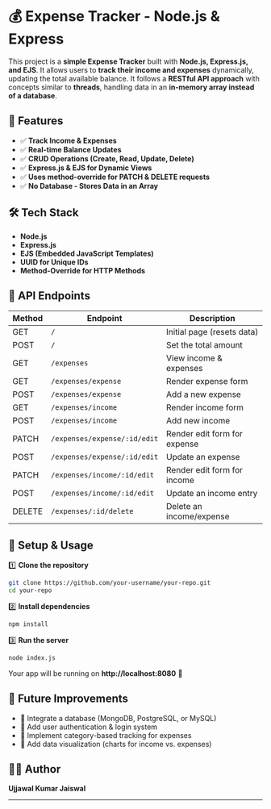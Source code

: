 

# 💰 Expense Tracker - Node.js & Express  

This project is a **simple Expense Tracker** built with **Node.js, Express.js, and EJS**. It allows users to **track their income and expenses** dynamically, updating the total available balance. It follows a **RESTful API approach** with concepts similar to **threads**, handling data in an **in-memory array instead of a database**.  

## 🚀 Features  
- ✅ **Track Income & Expenses**  
- ✅ **Real-time Balance Updates**  
- ✅ **CRUD Operations (Create, Read, Update, Delete)**  
- ✅ **Express.js & EJS for Dynamic Views**  
- ✅ **Uses method-override for PATCH & DELETE requests**  
- ✅ **No Database - Stores Data in an Array**  

## 🛠️ Tech Stack  
- **Node.js**  
- **Express.js**  
- **EJS (Embedded JavaScript Templates)**  
- **UUID for Unique IDs**  
- **Method-Override for HTTP Methods**  

## 📌 API Endpoints  

| Method  | Endpoint                         | Description                  |
|---------|---------------------------------|------------------------------|
| GET     | `/`                             | Initial page (resets data)  |
| POST    | `/`                             | Set the total amount        |
| GET     | `/expenses`                     | View income & expenses      |
| GET     | `/expenses/expense`             | Render expense form         |
| POST    | `/expenses/expense`             | Add a new expense           |
| GET     | `/expenses/income`              | Render income form          |
| POST    | `/expenses/income`              | Add new income              |
| PATCH   | `/expenses/expense/:id/edit`    | Render edit form for expense |
| POST    | `/expenses/expense/:id/edit`    | Update an expense           |
| PATCH   | `/expenses/income/:id/edit`     | Render edit form for income |
| POST    | `/expenses/income/:id/edit`     | Update an income entry      |
| DELETE  | `/expenses/:id/delete`          | Delete an income/expense    |

## 🔧 Setup & Usage  

1️⃣ **Clone the repository**  
```bash
git clone https://github.com/your-username/your-repo.git
cd your-repo
```

2️⃣ **Install dependencies**  
```bash
npm install
```

3️⃣ **Run the server**  
```bash
node index.js
```
Your app will be running on **http://localhost:8080** 🚀  

## 📌 Future Improvements  
- 🔹 Integrate a database (MongoDB, PostgreSQL, or MySQL)  
- 🔹 Add user authentication & login system  
- 🔹 Implement category-based tracking for expenses  
- 🔹 Add data visualization (charts for income vs. expenses)  

## 👨‍💻 Author  
**Ujjawal Kumar Jaiswal**  

---
